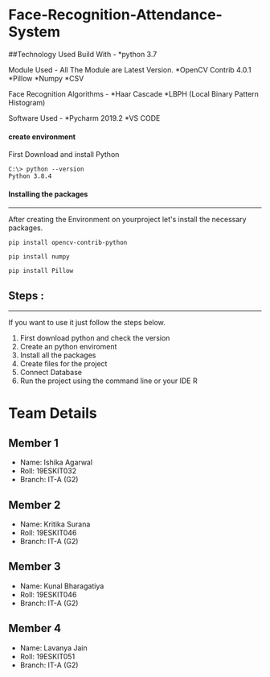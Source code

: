 # Face-Recognition-Attendance-System

##Technology Used 
Build With -
*python 3.7

Module Used -
All The Module are Latest Version.
*OpenCV Contrib 4.0.1
*Pillow
*Numpy
*CSV

Face Recognition Algorithms -
*Haar Cascade
*LBPH (Local Binary Pattern Histogram)

Software Used -
*Pycharm 2019.2
*VS CODE

#### create environment
First Download and install Python
```
C:\> python --version
Python 3.8.4
```

#### Installing the packages
---------------------------------------------

 After creating the Environment on yourproject let's install the necessary packages.
 ```
 pip install opencv-contrib-python
 ```
 ```
 pip install numpy
 ```
 ```
 pip install Pillow
 ```
 ## Steps :  
----------------------
If you want to use it just follow the steps below.

1. First download python and check the version
2. Create an python enviroment
3. Install all the packages 
4. Create files for the project 
5. Connect Database
6. Run the project using the command line or your IDE R

# Team Details
## Member 1
- Name: Ishika Agarwal
- Roll: 19ESKIT032
- Branch: IT-A (G2)

## Member 2
- Name: Kritika Surana
- Roll: 19ESKIT046
- Branch: IT-A (G2)

## Member 3
- Name: Kunal Bharagatiya
- Roll: 19ESKIT046
- Branch: IT-A (G2)

## Member 4
- Name: Lavanya Jain
- Roll: 19ESKIT051
- Branch: IT-A (G2)
